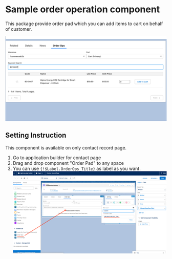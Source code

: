 # Sample order operation component
 This package provide order pad which you can add items to cart on behalf of customer.

 ![](images/orderops.png)



 ## Setting Instruction
 This component is available on only contact record page.

 1. Go to application builder for contact page
 1. Drag and drop component "Order Pad" to any space
 1. You can use `{!$Label.OrderOps_Title}` as label as you want.
    ![](images/setting.png)